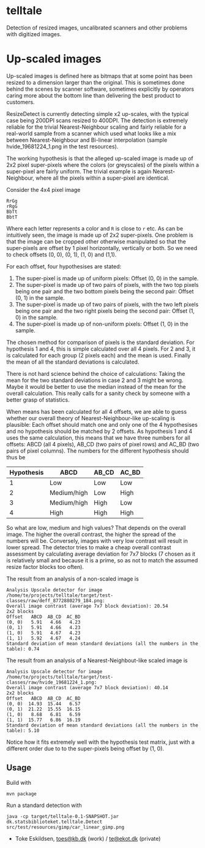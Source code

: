 telltale
========

Detection of resized images, uncalibrated scanners and other problems with digitized images.


Up-scaled images
========================

Up-scaled images is defined here as bitmaps that at some point has been resized to a dimension larger
than the original. This is sometimes done behind the scenes by scanner software, sometimes explicitly
by operators caring more about the bottom line than delivering the best product to customers.

ResizeDetect is currently detecting simple x2 up-scales, with the typical case being 200DPI scans
resized to 400DPI. The detection is extremely reliable for the trivial Nearest-Neighbour scaling and
fairly reliable for a real-world sample from a scanner which used what looks like a mix between
Nearest-Neighbour and Bi-linear interpolation (sample hvide_19681224_1.png in the test resources).

The working hypothesis is that the alleged up-scaled image is made up of 2x2 pixel super-pixels where
the colors (or greyscales) of the pixels within a super-pixel are fairly uniform. The trivial example
is again Nearest-Neighbour, where all the pixels within a super-pixel are identical.

Consider the 4x4 pixel image

    RrGg
    rRgG
    BbTt
    BbtT

Where each letter represents a color and `R` is close to `r` etc. As can be intuitively seen, the
image is made up of 2x2 super-pixels. One problem is that the image can be cropped other otherwise
manipulated so that the super-pixels are offset by 1 pixel horizontally, vertically or both. So we
need to check offsets (0, 0), (0, 1), (1, 0) and (1,1).

For each offset, four hypothesises are stated:

1. The super-pixel is made up of uniform pixels: Offset (0, 0) in the sample.
2. The super-pixel is made up of two pairs of pixels, with the two top pixels being one pair and the
   two bottom pixels being the second pair: Offset (0, 1) in the sample.
3. The super-pixel is made up of two pairs of pixels, with the two left pixels being one pair and the
   two right pixels being the second pair: Offset (1, 0) in the sample.
4. The super-pixel is made up of non-uniform pixels: Offset (1, 0) in the sample.

The chosen method for comparison of pixels is the standard deviation. For hypothesis 1 and 4, this is
simple calculated over all 4 pixels. For 2 and 3, it is calculated for each group (2 pixels each) and
the mean is used. Finally the mean of all the standard deviations is calculated.

There is not hard science behind the choice of calculations: Taking the mean for the two standard
deviations in case 2 and 3 might be wrong. Maybe it would be better to use the median instead of the
mean for the overall calculation. This really calls for a sanity check by someone with a better grasp
of statistics.

When means has been calculated for all 4 offsets, we are able to guess whether our overall theory of
Nearest-Neighbour-like up-scaling is plausible: Each offset should match one and only one of the 4
hypothesises and no hypothesis should be matched by 2 offsets. As hypothesis 1 and 4 uses the same
calculation, this means that we have three numbers for all offsets: ABCD (all 4 pixels), AB_CD (two
pairs of pixel rows) and AC_BD (two pairs of pixel columns). The numbers for the different hypothesis
should thus be

| Hypothesis | ABCD        | AB_CD | AC_BD |
|------------|-------------|-------|-------|
|          1 | Low         | Low   | Low   |
|          2 | Medium/high | Low   | High  |
|          3 | Medium/high | High  | Low   |
|          4 | High        | High  | High  |

So what are low, medium and high values? That depends on the overall image. The higher the overall
contrast, the higher the spread of the numbers will be. Conversely, images with very low contrast
will result in lower spread. The detector tries to make a cheap overall contrast assessment by
calculating average deviation for 7x7 blocks (7 chosen as it is relatively small and because it
is a prime, so as not to match the assumed resize factor blocks too often).

The result from an analysis of a non-scaled image is

    Analysis Upscale detector for image /home/te/projects/telltale/target/test-classes/raw/deff_8772880279_184.png:
    Overall image contrast (average 7x7 block deviation): 20.54
    2x2 blocks
    Offset   ABCD  AB_CD  AC_BD
    (0, 0)   5.91   4.66   4.23
    (0, 1)   5.91   4.66   4.23
    (1, 0)   5.91   4.67   4.23
    (1, 1)   5.92   4.67   4.24
    Standard deviation of mean standard deviations (all the numbers in the table): 0.74

The result from an analysis of a Nearest-Neighbout-like scaled image is

    Analysis Upscale detector for image /home/te/projects/telltale/target/test-classes/raw/hvide_19681224_1.png:
    Overall image contrast (average 7x7 block deviation): 40.14
    2x2 blocks
    Offset   ABCD  AB_CD  AC_BD
    (0, 0)  14.93  15.44   6.57
    (0, 1)  21.22  15.55  16.15
    (1, 0)   8.68   6.81   6.59
    (1, 1)  15.77   6.86  16.19
    Standard deviation of mean standard deviations (all the numbers in the table): 5.10

Notice how it fits extremely well with the hypothesis test matrix, just with a different order due to
to the super-pixels being offset by (1, 0).

## Usage

Build with
```
mvn package
```

Run a standard detection with 

```
java -cp target/telltale-0.1-SNAPSHOT.jar dk.statsbiblioteket.telltale.Detect src/test/resources/gimp/car_linear_gimp.png
```


- Toke Eskildsen, toes@kb.dk (work) / te@ekot.dk (private)
